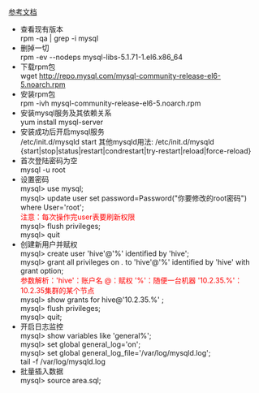 [参考文档](https://blog.csdn.net/Dog_Lea/article/details/52729726)
- 查看现有版本  
rpm -qa | grep -i mysql 
- 删掉一切  
rpm -ev --nodeps mysql-libs-5.1.71-1.el6.x86_64  
- 下载rpm包  
wget http://repo.mysql.com/mysql-community-release-el6-5.noarch.rpm
- 安装rpm包  
rpm -ivh mysql-community-release-el6-5.noarch.rpm
- 安装mysql服务及其依赖关系   
yum install mysql-server 
- 安装成功后开启mysql服务  
/etc/init.d/mysqld start    其他mysqld用法: /etc/init.d/mysqld {start|stop|status|restart|condrestart|try-restart|reload|force-reload}
- 首次登陆密码为空   
mysql -u root
- 设置密码  
mysql> use mysql;    
mysql> update user set password=Password("你要修改的root密码") where User='root';  
<font color=red>注意：每次操作完user表要刷新权限</font>  
mysql> flush privileges;  
mysql> quit  
- 创建新用户并赋权  
mysql> create user 'hive'@'%' identified by 'hive';  
mysql> grant all privileges on *.* to 'hive'@'%' identified by 'hive' with grant option;  
<font color=red>参数解析：'hive'：账户名   @：赋权 '%'：随便一台机器  '10.2.35.%'：10.2.35集群的某个节点</font>  
mysql> show grants for hive@'10.2.35.%' ;  
mysql> flush privileges;  
mysql> quit;
- 开启日志监控  
mysql> show variables like 'general%';  
mysql> set global general_log='on';  
mysql> set global general_log_file='/var/log/mysqld.log';  
tail -f /var/log/mysqld.log
- 批量插入数据  
mysql> source area.sql;
